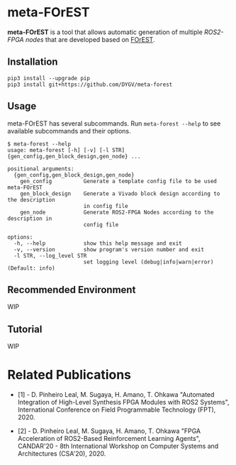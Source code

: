 # meta-FOrEST
**meta-FOrEST** is a tool that allows automatic generation of multiple *ROS2-FPGA nodes* that are developed based on [FOrEST](https://github.com/ros2-forest/forest).

## Installation

```
pip3 install --upgrade pip
pip3 install git+https://github.com/DYGV/meta-forest
```

## Usage
meta-FOrEST has several subcommands. Run `meta-forest --help` to see available subcommands and their options.   

```
$ meta-forest --help
usage: meta-forest [-h] [-v] [-l STR] {gen_config,gen_block_design,gen_node} ...

positional arguments:
  {gen_config,gen_block_design,gen_node}
    gen_config          Generate a template config file to be used meta-FOrEST
    gen_block_design    Generate a Vivado block design according to the description
                        in config file
    gen_node            Generate ROS2-FPGA Nodes according to the description in
                        config file

options:
  -h, --help            show this help message and exit
  -v, --version         show program's version number and exit
  -l STR, --log_level STR
                        set logging level (debug|info|warn|error) (Default: info)
```

## Recommended Environment
WIP  

## Tutorial
WIP  

# Related Publications

- [1] - D. Pinheiro Leal, M. Sugaya, H. Amano, T. Ohkawa "Automated Integration of High-Level Synthesis FPGA Modules with ROS2 Systems", International Conference on Field Programmable Technology (FPT), 2020. 

- [2] - D. Pinheiro Leal, M. Sugaya, H. Amano, T. Ohkawa "FPGA Acceleration of ROS2-Based Reinforcement Learning Agents", CANDAR'20 - 8th International Workshop on Computer Systems and Architectures (CSA'20), 2020.

